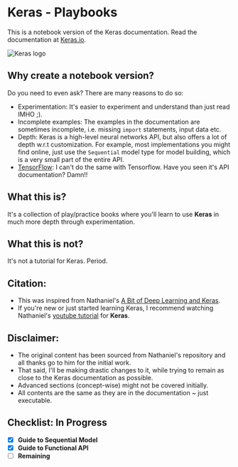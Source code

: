 # Keras - Playbooks
This is a notebook version of the Keras documentation. Read the documentation at [Keras.io](https://keras.io).

![Keras logo](https://s3.amazonaws.com/keras.io/img/keras-logo-2018-small-1200.png)

## Why create a notebook version?
Do you need to even ask? There are many reasons to do so:
 - Experimentation: It's easier to experiment and understand than just read IMHO ;).
 - Incomplete examples: The examples in the documentation are sometimes incomplete, i.e. missing `import` statements, input data etc.
 - Depth: Keras is a high-level neural networks API, but also offers a lot of depth w.r.t customization. For example, most implementations you might find online, just use the `Sequential` model type for model building, which is a very small part of the entire API.
 - [TensorFlow](https://github.com/tensorflow/tensorflow): I can't do the same with Tensorflow. Have you seen it's API documentation? Damn!!
 
## What this is?
It's a collection of play/practice books where you'll learn to use **Keras** in much more depth through experimentation. 

## What this is not?
It's not a tutorial for Keras. Period.

## Citation: 
 - This was inspired from Nathaniel's [A Bit of Deep Learning and Keras](https://github.com/knathanieltucker/a-bit-of-deep-learning-and-keras/tree/master/notebooks).   
 - If you're new or just started learning Keras, I recommend watching Nathaniel's [youtube tutorial](https://www.youtube.com/playlist?list=PLgJhDSE2ZLxaPX0jteHZG4skdj8ZrST9d) for **Keras**.

## Disclaimer: 
 - The original content has been sourced from Nathaniel's repository and all thanks go to him for the initial work.
 - That said, I'll be making drastic changes to it, while trying to remain as close to the Keras documentation as possible. 
 - Advanced sections (concept-wise) might not be covered initially. 
 - All contents are the same as they are in the documentation ~ just executable.
 
 ## Checklist: In Progress
 - [x] **Guide to Sequential Model**
 - [x] **Guide to Functional API**
 - [ ] **Remaining**
